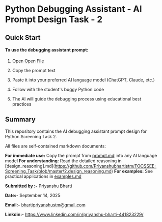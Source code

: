 # Python Debugging Assistant - AI Prompt Design Task - 2
 

## Quick Start

#### To use the debugging assistant prompt:

1. Open [Open File](https://github.com/Priyanshubhartistm/FOOSSEE-Screening_Task/blob/master/3.Prompt.md)



2. Copy the prompt text

3. Paste it into your preferred AI language model (ChatGPT, Claude, etc.)

4. Follow with the student's buggy Python code

5. The AI will guide the debugging process using educational best practices

## Summary

This repository contains the AI debugging assistant prompt design for Python Screening Task 2. 

All files are self-contained markdown documents:

**For immediate use:**  Copy the prompt from [prompt.md](https://github.com/Priyanshubhartistm/FOOSSEE-Screening_Task/blob/master/3.Prompt.md) into any AI language model
**For understanding:**  Read the detailed reasoning in [design_reasoning].md](https://github.com/Priyanshubhartistm/FOOSSEE-Screening_Task/blob/master/2.design_reasoning.md)
**For examples:**  See practical applications in [examples.md](https://github.com/Priyanshubhartistm/FOOSSEE-Screening_Task/blob/master/1.example.md)

**Submitted by :-** 
Priyanshu Bharti

**Date:-** 
September 14, 2025

**Email:-** 
bhartipriyanshustm@gmail.com

**Linkdin:-** 
https://www.linkedin.com/in/priyanshu-bharti-441823229/
